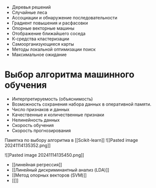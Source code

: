 - Деревья решений
- Случайные леса
- Ассоциации и обнаружение последовательности
- Градиент повышения и расфасовки
- Опорные векторные машины
- Отображение ближайшего соседа
- К-средства кластеризации
- Самоорганизующиеся карты
- Методы локальной оптимизации поиск
- Максимальное ожидание

# Выбор алгоритма машинного обучения

- Интерпретируемость (объяснимость)
- Возможность сохранения набора данных в оперативной памяти.
- Число признаков и данных
- Качественные и количественные признаки
- Нелинейность данных
- Скорость обучения
- Скорость прогнозирования

Памятка по выбору алгоритма в [[Scikit-learn]]
![[Pasted image 20241114135352.png]]

![[Pasted image 20241114135450.png]]

- [[линейная регрессия]]
- [[Линейный дискриминантный анализ (LDA)]]
- [[Метод опорных векторов (SVM)]]
- [[]]